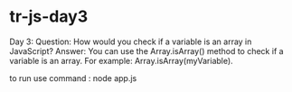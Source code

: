 # tr-js-day3
Day 3:
Question: How would you check if a variable is an array in JavaScript?
Answer: You can use the Array.isArray() method to check if a variable is an array. For example: Array.isArray(myVariable).

to run use command : node app.js

